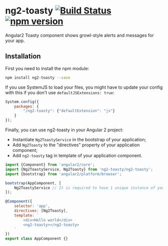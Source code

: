 # ng2-toasty [![Build Status](https://travis-ci.org/akserg/ng2-toasty.svg?branch=master)](https://travis-ci.org/akserg/ng2-toasty) [![npm version](https://img.shields.io/npm/v/ng2-toasty.svg)](https://www.npmjs.com/package/ng2-toasty)
Angular2 Toasty component shows growl-style alerts and messages for your app.

## Installation
First you need to install the npm module:
```sh
npm install ng2-toasty --save
```

If you use SystemJS to load your files, you might have to update your config with this if you don't use `defaultJSExtensions: true`:
```js
System.config({
    packages: {
        "/ng2-toasty": {"defaultExtension": "js"}
    }
});
```

Finally, you can use ng2-toasty in your Angular 2 project:
- Instantiate `Ng2ToastyService` in the bootstrap of your application;
- Add `Ng2Toasty` to the "directives" property of your application component;
- Add `ng2-toasty` tag in template of your application component.

```js
import {Component} from 'angular2/core';
import {Ng2ToastyService, Ng2Toasty} from 'ng2-toasty/ng2-toasty';
import {bootstrap} from 'angular2/platform/browser';

bootstrap(AppComponent, [
    Ng2ToastyService // It is required to have 1 unique instance of your service
]);

@Component({
    selector: 'app',
    directives: [Ng2Toasty],
    template: `
        <div>Hello world</div>
        <ng2-toasty></ng2-toasty>
    `
})
export class AppComponent {}
```
